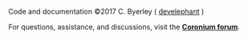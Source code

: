 Code and documentation ©2017 C. Byerley ( [develephant](http://develephant.com) )

For questions, assistance, and discussions, visit the __[Coronium forum](https://forums.coronalabs.com/forum/643-coronium/)__.